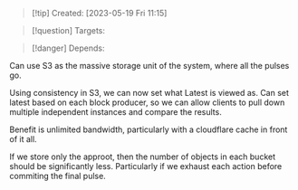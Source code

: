 
>[!tip] Created: [2023-05-19 Fri 11:15]

>[!question] Targets: 

>[!danger] Depends: 

Can use S3 as the massive storage unit of the system, where all the pulses go.

Using consistency in S3, we can now set what Latest is viewed as.
Can set latest based on each block producer, so we can allow clients to pull down multiple independent instances and compare the results.

Benefit is unlimited bandwidth, particularly with a cloudflare cache in front of it all.

If we store only the approot, then the number of objects in each bucket should be significantly less.  Particularly if we exhaust each action before commiting the final pulse.

